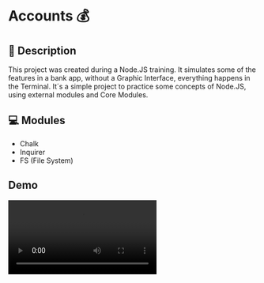 # Accounts :moneybag:

## :page_facing_up: Description
This project was created during a Node.JS training. It simulates some of the features in a bank app, without a Graphic Interface, everything happens in the Terminal.
It´s a simple project to practice some concepts of Node.JS, using external modules and Core Modules.

## :computer: Modules

* Chalk
* Inquirer
* FS (File System)

## Demo 

!['Watch the demo:'](demoVideo.mp4)